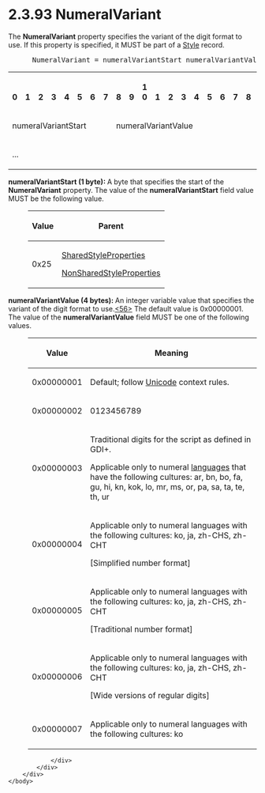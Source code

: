 <html dir="LTR" xmlns:mshelp="http://msdn.microsoft.com/mshelp" xmlns:ddue="http://ddue.schemas.microsoft.com/authoring/2003/5" xmlns:xlink="http://www.w3.org/1999/xlink" xmlns:tool="http://www.microsoft.com/tooltip">
    <head>
        <meta http-equiv="Content-Type" content="text/html; CHARSET=utf-8"></meta>
        <meta name="save" content="history"></meta>
        <title>2.3.93 NumeralVariant</title>
        <xml>
            <mshelp:toctitle title="2.3.93 NumeralVariant"></mshelp:toctitle>
            <mshelp:rltitle title="[MS-RPL]: NumeralVariant"></mshelp:rltitle>
            <mshelp:keyword index="A" term="db5728b0-b636-48ff-911f-b9b926f3faf2"></mshelp:keyword>
            <mshelp:attr name="DCSext.ContentType" value="open specification"></mshelp:attr>
            <mshelp:attr name="AssetID" value="db5728b0-b636-48ff-911f-b9b926f3faf2"></mshelp:attr>
            <mshelp:attr name="TopicType" value="kbRef"></mshelp:attr>
            <mshelp:attr name="DCSext.Title" value="[MS-RPL]: NumeralVariant" />
        </xml>
    </head>
    <body>
        <div id="header">
            <h1 class="heading">2.3.93 NumeralVariant</h1>
        </div>
        <div id="mainSection">
            <div id="mainBody">
                <div id="allHistory" class="saveHistory"></div>
                <div id="sectionSection0" class="section" name="collapseableSection">
                    

<p>The <b>NumeralVariant</b> property specifies the variant of
the digit format to use. If this property is specified, it MUST be part of a <a href="04bf25a1-2f43-4acf-b9eb-b9fa2dc45202.htm">Style</a> record.           </p>

<dl>
<dd>
<div><pre> NumeralVariant = numeralVariantStart numeralVariantValue
</pre></div>
</dd></dl>

<table>
 <tr>
  <th><p><br>0</p></th>
  <th><p><br>1</p></th>
  <th><p><br>2</p></th>
  <th><p><br>3</p></th>
  <th><p><br>4</p></th>
  <th><p><br>5</p></th>
  <th><p><br>6</p></th>
  <th><p><br>7</p></th>
  <th><p><br>8</p></th>
  <th><p><br>9</p></th>
  <th><p>1<br>0</p></th>
  <th><p><br>1</p></th>
  <th><p><br>2</p></th>
  <th><p><br>3</p></th>
  <th><p><br>4</p></th>
  <th><p><br>5</p></th>
  <th><p><br>6</p></th>
  <th><p><br>7</p></th>
  <th><p><br>8</p></th>
  <th><p><br>9</p></th>
  <th><p>2<br>0</p></th>
  <th><p><br>1</p></th>
  <th><p><br>2</p></th>
  <th><p><br>3</p></th>
  <th><p><br>4</p></th>
  <th><p><br>5</p></th>
  <th><p><br>6</p></th>
  <th><p><br>7</p></th>
  <th><p><br>8</p></th>
  <th><p><br>9</p></th>
  <th><p>3<br>0</p></th>
  <th><p><br>1</p></th>
 </tr>
 <tr>
  <td colspan="8">
  <p>numeralVariantStart</p>
  </td>
  <td colspan="24">
  <p>numeralVariantValue</p>
  </td>
 </tr>
 <tr>
  <td colspan="8">
  <p>...</p>
  </td>
  
 </tr>
</table>

<p><b>numeralVariantStart (1 byte): </b>A byte that
specifies the start of the <b>NumeralVariant</b> property. The value of the <b>numeralVariantStart</b>
field value MUST be the following value.</p>

<dl>
<dd>
<table>
 <thead>
  <tr>
   <th>
   <p>Value</p>
   </th>
   <th>
   <p>Parent</p>
   </th>
  </tr>
 </thead>
 <tr>
  <td>
  <p>0x25</p>
  </td>
  <td>
  <p><a href="8e7ad65c-8fc2-4a04-a02f-be9fe5b91d1e.htm">SharedStyleProperties</a></p>
  <p><a href="19ef92ab-7c9f-454f-874d-b6b04b92b117.htm">NonSharedStyleProperties</a></p>
  </td>
 </tr>
</table>
</dd></dl>

<p><b>numeralVariantValue (4 bytes): </b>An integer
variable value that specifies the variant of the digit format to use.<a id="Appendix_A_Target_56"></a><a href="1d022514-2a2f-41df-b2f8-36f19e474fa5.htm#Appendix_A_56" aria-label="Product behavior note 56">&lt;56&gt;</a> The default value is
0x00000001. The value of the <b>numeralVariantValue</b> field MUST be one of
the following values. </p>

<dl>
<dd>
<table>
 <thead>
  <tr>
   <th>
   <p>Value</p>
   </th>
   <th>
   <p>Meaning</p>
   </th>
  </tr>
 </thead>
 <tr>
  <td>
  <p>0x00000001</p>
  </td>
  <td>
  <p>Default; follow <a href="75ae48f7-746b-4b41-919c-6699fa28b3ef.htm#gt_c305d0ab-8b94-461a-bd76-13b40cb8c4d8">Unicode</a> context rules.</p>
  </td>
 </tr>
 <tr>
  <td>
  <p>0x00000002</p>
  </td>
  <td>
  <p>0123456789</p>
  </td>
 </tr>
 <tr>
  <td>
  <p>0x00000003</p>
  </td>
  <td>
  <p>Traditional digits for the script as defined in GDI+.</p>
  <p>Applicable only to numeral <a href="75ae48f7-746b-4b41-919c-6699fa28b3ef.htm#gt_f5aa81dc-37ee-4a69-a08e-1733ba1461cd">languages</a> that have the
  following cultures: ar, bn, bo, fa, gu, hi, kn, kok, lo, mr, ms, or, pa, sa,
  ta, te, th, ur</p>
  </td>
 </tr>
 <tr>
  <td>
  <p>0x00000004</p>
  </td>
  <td>
  <p>Applicable only to numeral languages with the
  following cultures: ko, ja, zh-CHS, zh-CHT </p>
  <p>[Simplified number format]</p>
  </td>
 </tr>
 <tr>
  <td>
  <p>0x00000005</p>
  </td>
  <td>
  <p>Applicable only to numeral languages with the
  following cultures: ko, ja, zh-CHS, zh-CHT </p>
  <p>[Traditional number format]</p>
  </td>
 </tr>
 <tr>
  <td>
  <p>0x00000006</p>
  </td>
  <td>
  <p>Applicable only to numeral languages with the
  following cultures: ko, ja, zh-CHS, zh-CHT </p>
  <p>[Wide versions of regular digits]</p>
  </td>
 </tr>
 <tr>
  <td>
  <p>0x00000007</p>
  </td>
  <td>
  <p>Applicable only to numeral languages with the
  following cultures: ko </p>
  </td>
 </tr>
</table>
</dd></dl>

<p> </p>


                </div>
            </div>
        </div>
    </body>
</html>